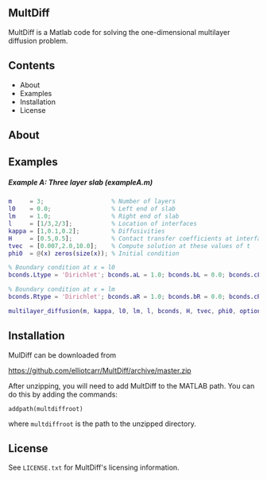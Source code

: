 ## MultDiff

MultDiff is a Matlab code for solving the one-dimensional multilayer diffusion problem.

## Contents
- About
- Examples
- Installation
- License

## About


## Examples

##### Example A: Three layer slab (exampleA.m)

```matlab
m     = 3;                   % Number of layers
l0    = 0.0;                 % Left end of slab
lm    = 1.0;                 % Right end of slab
l     = [1/3,2/3];           % Location of interfaces
kappa = [1,0.1,0.2];         % Diffusivities 
H     = [0.5,0.5];           % Contact transfer coefficients at interfaces
tvec  = [0.007,2.0,10.0];    % Compute solution at these values of t
phi0  = @(x) zeros(size(x)); % Initial condition

% Boundary condition at x = l0
bconds.Ltype = 'Dirichlet'; bconds.aL = 1.0; bconds.bL = 0.0; bconds.cL = 1.0;

% Boundary condition at x = lm
bconds.Rtype = 'Dirichlet'; bconds.aR = 1.0; bconds.bR = 0.0; bconds.cR = 0.0;

multilayer_diffusion(m, kappa, l0, lm, l, bconds, H, tvec, phi0, options)
```

## Installation

MulDiff can be downloaded from

https://github.com/elliotcarr/MultDiff/archive/master.zip

After unzipping, you will need to add MultDiff to the MATLAB path. You can do
this by adding the commands:
```
addpath(multdiffroot)
```
where `multdiffroot` is the path to the unzipped directory.

## License

See `LICENSE.txt` for MultDiff's licensing information.
